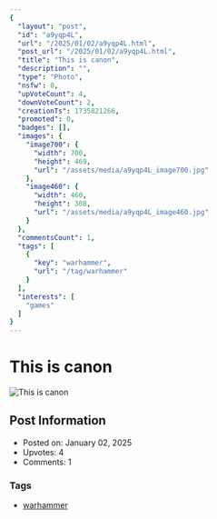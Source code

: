 ```yaml
---
{
  "layout": "post",
  "id": "a9yqp4L",
  "url": "/2025/01/02/a9yqp4L.html",
  "post_url": "/2025/01/02/a9yqp4L.html",
  "title": "This is canon",
  "description": "",
  "type": "Photo",
  "nsfw": 0,
  "upVoteCount": 4,
  "downVoteCount": 2,
  "creationTs": 1735821266,
  "promoted": 0,
  "badges": [],
  "images": {
    "image700": {
      "width": 700,
      "height": 469,
      "url": "/assets/media/a9yqp4L_image700.jpg"
    },
    "image460": {
      "width": 460,
      "height": 308,
      "url": "/assets/media/a9yqp4L_image460.jpg"
    }
  },
  "commentsCount": 1,
  "tags": [
    {
      "key": "warhammer",
      "url": "/tag/warhammer"
    }
  ],
  "interests": [
    "games"
  ]
}
---
```


# This is canon

![This is canon](/assets/media/a9yqp4L_image700.jpg)

## Post Information

- Posted on: January 02, 2025
- Upvotes: 4
- Comments: 1

### Tags

- [warhammer](/tag/warhammer)
